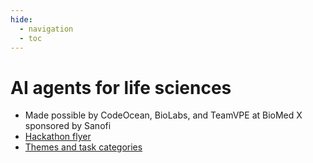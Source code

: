 ```yaml
---
hide:
  - navigation
  - toc
---
```


# AI agents for life sciences
- Made possible by CodeOcean, BioLabs, and TeamVPE at BioMed X sponsored by Sanofi
- [Hackathon flyer](./assets/Hackathon_ad.pdf)
- [Themes and task categories](tasks.md)